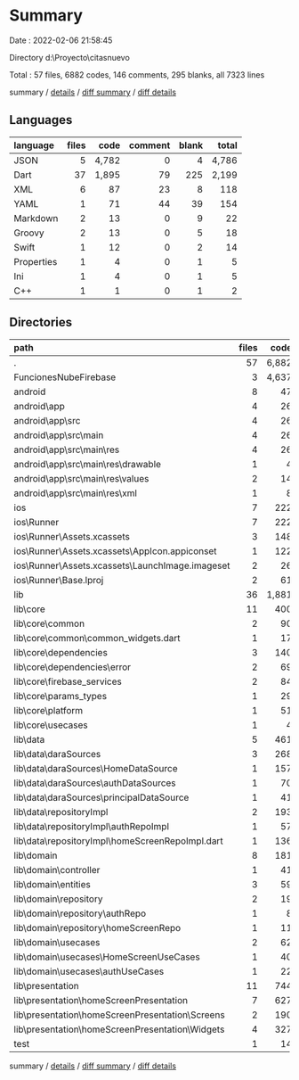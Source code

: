 # Summary

Date : 2022-02-06 21:58:45

Directory d:\Proyecto\citasnuevo

Total : 57 files,  6882 codes, 146 comments, 295 blanks, all 7323 lines

summary / [details](details.md) / [diff summary](diff.md) / [diff details](diff-details.md)

## Languages
| language | files | code | comment | blank | total |
| :--- | ---: | ---: | ---: | ---: | ---: |
| JSON | 5 | 4,782 | 0 | 4 | 4,786 |
| Dart | 37 | 1,895 | 79 | 225 | 2,199 |
| XML | 6 | 87 | 23 | 8 | 118 |
| YAML | 1 | 71 | 44 | 39 | 154 |
| Markdown | 2 | 13 | 0 | 9 | 22 |
| Groovy | 2 | 13 | 0 | 5 | 18 |
| Swift | 1 | 12 | 0 | 2 | 14 |
| Properties | 1 | 4 | 0 | 1 | 5 |
| Ini | 1 | 4 | 0 | 1 | 5 |
| C++ | 1 | 1 | 0 | 1 | 2 |

## Directories
| path | files | code | comment | blank | total |
| :--- | ---: | ---: | ---: | ---: | ---: |
| . | 57 | 6,882 | 146 | 295 | 7,323 |
| FuncionesNubeFirebase | 3 | 4,637 | 0 | 2 | 4,639 |
| android | 8 | 47 | 21 | 13 | 81 |
| android\app | 4 | 26 | 21 | 6 | 53 |
| android\app\src | 4 | 26 | 21 | 6 | 53 |
| android\app\src\main | 4 | 26 | 21 | 6 | 53 |
| android\app\src\main\res | 4 | 26 | 21 | 6 | 53 |
| android\app\src\main\res\drawable | 1 | 4 | 7 | 2 | 13 |
| android\app\src\main\res\values | 2 | 14 | 14 | 4 | 32 |
| android\app\src\main\res\xml | 1 | 8 | 0 | 0 | 8 |
| ios | 7 | 222 | 2 | 9 | 233 |
| ios\Runner | 7 | 222 | 2 | 9 | 233 |
| ios\Runner\Assets.xcassets | 3 | 148 | 0 | 4 | 152 |
| ios\Runner\Assets.xcassets\AppIcon.appiconset | 1 | 122 | 0 | 1 | 123 |
| ios\Runner\Assets.xcassets\LaunchImage.imageset | 2 | 26 | 0 | 3 | 29 |
| ios\Runner\Base.lproj | 2 | 61 | 2 | 2 | 65 |
| lib | 36 | 1,881 | 69 | 218 | 2,168 |
| lib\core | 11 | 400 | 28 | 62 | 490 |
| lib\core\common | 2 | 90 | 1 | 17 | 108 |
| lib\core\common\common_widgets.dart | 1 | 17 | 0 | 7 | 24 |
| lib\core\dependencies | 3 | 140 | 13 | 19 | 172 |
| lib\core\dependencies\error | 2 | 69 | 11 | 10 | 90 |
| lib\core\firebase_services | 2 | 84 | 13 | 7 | 104 |
| lib\core\params_types | 1 | 29 | 1 | 10 | 40 |
| lib\core\platform | 1 | 51 | 0 | 9 | 60 |
| lib\core\usecases | 1 | 4 | 0 | 0 | 4 |
| lib\data | 5 | 461 | 24 | 51 | 536 |
| lib\data\daraSources | 3 | 268 | 23 | 36 | 327 |
| lib\data\daraSources\HomeDataSource | 1 | 157 | 23 | 18 | 198 |
| lib\data\daraSources\authDataSources | 1 | 70 | 0 | 10 | 80 |
| lib\data\daraSources\principalDataSource | 1 | 41 | 0 | 8 | 49 |
| lib\data\repositoryImpl | 2 | 193 | 1 | 15 | 209 |
| lib\data\repositoryImpl\authRepoImpl | 1 | 57 | 1 | 3 | 61 |
| lib\data\repositoryImpl\homeScreenRepoImpl.dart | 1 | 136 | 0 | 12 | 148 |
| lib\domain | 8 | 181 | 2 | 17 | 200 |
| lib\domain\controller | 1 | 41 | 0 | 4 | 45 |
| lib\domain\entities | 3 | 59 | 0 | 4 | 63 |
| lib\domain\repository | 2 | 19 | 0 | 1 | 20 |
| lib\domain\repository\authRepo | 1 | 8 | 0 | 0 | 8 |
| lib\domain\repository\homeScreenRepo | 1 | 11 | 0 | 1 | 12 |
| lib\domain\usecases | 2 | 62 | 2 | 8 | 72 |
| lib\domain\usecases\HomeScreenUseCases | 1 | 40 | 2 | 7 | 49 |
| lib\domain\usecases\authUseCases | 1 | 22 | 0 | 1 | 23 |
| lib\presentation | 11 | 744 | 15 | 79 | 838 |
| lib\presentation\homeScreenPresentation | 7 | 627 | 6 | 62 | 695 |
| lib\presentation\homeScreenPresentation\Screens | 2 | 190 | 1 | 14 | 205 |
| lib\presentation\homeScreenPresentation\Widgets | 4 | 327 | 2 | 32 | 361 |
| test | 1 | 14 | 10 | 7 | 31 |

summary / [details](details.md) / [diff summary](diff.md) / [diff details](diff-details.md)